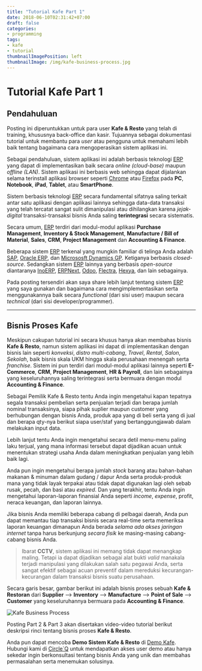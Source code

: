 ```yaml
---
title: "Tutorial Kafe Part 1"
date: 2018-06-10T02:31:42+07:00
draft: false
categories:
- programming
tags:
- kafe
- tutorial
thumbnailImagePosition: left
thumbnailImage: /img/kafe-business-process.jpg
---
```


# Tutorial Kafe Part 1

## Pendahuluan

Posting ini diperuntukkan untuk para user **Kafe & Resto** yang telah di training, khususnya back-office dan kasir. Tujuannya sebagai dokumentasi tutorial untuk membantu para _user_ atau pengguna untuk memahami lebih baik tentang bagaimana cara mengoperasikan sistem aplikasi ini.

Sebagai pendahuluan, sistem aplikasi ini adalah berbasis teknologi [ERP](https://en.wikipedia.org/wiki/Enterprise_resource_planning "Enterprise Resource Planning") yang dapat di implementasikan baik secara *online (cloud-base)* maupun *offline (LAN)*. Sistem aplikasi ini berbasis web sehingga dapat dijalankan selama terinstall aplikasi browser seperti [Chrome](https://www.google.com/chrome/) atau [Firefox](https://www.mozilla.org/en-US/firefox/new/) pada __PC__, __Notebook__, __iPad__, __Tablet__, atau __SmartPhone__.

Sistem berbasis teknologi [ERP](https://en.wikipedia.org/wiki/Enterprise_resource_planning "Enterprise Resource Planning") secara fundamental sifatnya saling terkait antar satu aplikasi dengan aplikasi lainnya sehingga data-data transaksi yang telah tercatat sangat sulit dimanipulasi atau dihilangkan karena *jejak-digital* transaksi-transaksi bisnis Anda saling __terintegrasi__ secara sistematis.

Secara umum, [ERP](https://en.wikipedia.org/wiki/Enterprise_resource_planning "Enterprise Resource Planning") terdiri dari modul-modul aplikasi **Purchase Management**, **Inventory & Stock Management**, **Manufacture / Bill of Material**, **Sales**, **CRM**, **Project Management** dan **Accounting & Finance**.

Beberapa sistem [ERP](https://en.wikipedia.org/wiki/Enterprise_resource_planning "Enterprise Resource Planning") terkenal yang mungkin familiar di telinga Anda adalah [SAP](https://www.sap.com/index.html "Systemanalyse und Programmentwicklung"), [Oracle ERP](https://www.oracle.com/applications/erp/index.html "Oracle-ERP"), dan [Micrososft Dynamics GP](https://dynamics.microsoft.com/en-us/gp-overview/ "Dynamics GP"). Ketiganya berbasis _closed-source_. Sedangkan sistem [ERP](https://en.wikipedia.org/wiki/Enterprise_resource_planning "Enterprise Resource Planning") lainnya yang berbasis _open-source_ diantaranya [InoERP](http://inoideas.org/ "PHP"), [ERPNext](https://erpnext.com/ "Python"), [Odoo](https://www.odoo.com/ "Python"), [Flectra](https://flectrahq.com/ "Python"), [Hexya](http://hexya.io/ "Golang"), dan lain sebagainya.

Pada posting tersendiri akan saya share lebih lanjut tentang sistem [ERP](https://en.wikipedia.org/wiki/Enterprise_resource_planning "Enterprise Resource Planning") yang saya gunakan dan bagaimana cara mengimplementasikan serta menggunakannya baik secara _functional_ (dari sisi user) maupun secara _technical_ (dari sisi developer/programmer).

---



## Bisnis Proses Kafe

Meskipun cakupan tutorial ini secara khusus hanya akan membahas bisnis **Kafe & Resto**, namun sistem aplikasi ini dapat di implementasikan dengan bisnis lain seperti _konveksi_, _distro multi-cabang_, *Travel*, *Rental*, *Salon*, *Sekolah*, baik bisnis skala UKM hingga skala perusahaan menengah serta *franchise*. Sistem ini pun terdiri dari modul-modul aplikasi lainnya seperti **E-Commerce**, **CRM**, **Project Management**, **HR & Payroll**, dan lain sebagainya yang keseluruhannya saling terintegrasi serta bermuara dengan modul **Accounting & Finance**.

Sebagai Pemilik Kafe & Resto tentu Anda ingin mengetahui kapan tepatnya segala transaksi pembelian serta penjualan terjadi dan berapa jumlah nominal transaksinya, siapa pihak suplier maupun customer yang berhubungan dengan bisnis Anda, produk apa yang di beli serta yang di jual dan berapa qty-nya berikut siapa user/staf yang bertanggungjawab dalam melakukan input data.

Lebih lanjut tentu Anda ingin mengetahui secara detil menu-menu paling laku terjual, yang mana informasi tersebut dapat dijadikan acuan untuk menentukan strategi usaha Anda dalam meningkatkan penjualan yang lebih baik lagi.

Anda pun ingin mengetahui berapa jumlah _stock_ barang atau bahan-bahan makanan & minuman dalam gudang / dapur Anda serta produk-produk mana yang tidak layak terpakai atau tidak dapat digunakan lagi oleh sebab rusak, pecah, dan basi atau _expired_. Dan yang terakhir, tentu Anda ingin mengetahui laporan-laporan finansial Anda seperti *income*, *expense*, profit, neraca keuangan, dan laporan lainnya.

Jika bisnis Anda memiliki beberapa cabang di pelbagai daerah, Anda pun dapat memantau tiap transaksi bisnis secara real-time serta memeriksa laporan keuangan dimanapun Anda berada _selama ada akses jaringan internet_ tanpa harus berkunjung _secara fisik_ ke masing-masing cabang-cabang bisnis Anda. 

>Ibarat **CCTV**, sistem aplikasi ini memang tidak dapat menangkap maling. Tetapi ia dapat dijadikan sebagai alat bukti _valid_ manakala terjadi manipulasi yang dilakukan salah satu pegawai Anda, serta sangat efektif sebagai acuan preventif dalam mereduksi kecurangan-kecurangan dalam transaksi bisnis suatu perusahaan.

Secara garis besar, gambar berikut ini adalah bisnis proses sebuah **Kafe & Restoran** dari __Supplier__ --> __Inventory__ --> __Manufacture__ --> __Point of Sale__ --> __Customer__ yang keseluruhannya bermuara pada __Accounting & Finance__.

![Kafe Business Process](/img/kafe-business-process.jpg)

Posting Part 2 & Part 3 akan disertakan video-video tutorial berikut deskripsi rinci tentang bisnis proses **Kafe & Resto**.

Anda pun dapat mencoba __Demo Sistem Kafe & Resto__ di [Demo Kafe](http://kafe.circleq.co/ "Demo Kafe").
Hubungi kami di [Circle\`Q](http://circleq.co/page/contactus "WA +62-812-8093-1980") untuk mendapatkan akses user demo atau hanya sekedar ingin berkonsultasi tentang bisnis Anda yang unik dan membahas permasalahan serta menemukan solusinya.